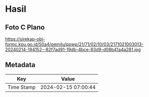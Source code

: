# Hasil

## Foto C Plano

https://sirekap-obj-formc.kpu.go.id/50a4/pemilu/ppwp/21/71/02/10/03/2171021003013-20240214-194152--82f7ad91-19db-4bce-83d9-d08b41a4a281.jpg


## Metadata

| Key        | Value               |
| ---------- | ------------------- |
| Time Stamp | 2024-02-15 07:00:44 |



